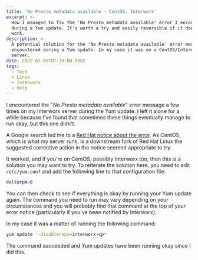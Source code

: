 ```yaml
---
title: 'No Presto metadata available - CentOS, Interworx'
excerpt: >-
  How I managed to fix the 'No Presto metadata available' error I encountered
  during a Yum update. It's worth a try and easily reversible if it doesn't
  work.
description: >-
  A potential solution for the 'No Presto metadata available' error message
  encountered during a Yum update. In my case it was on a CentOS/Interworx
  server.
date: 2022-01-05T07:10:00.000Z
tags:
  - Tech
  - Linux
  - Interworx
  - Help
---
```

I encountered the "*No Presto metadata available*" error message a few times on my Interworx server during the Yum update. I left it alone for a while because I've found that sometimes these things eventually manage to run okay, but this one didn't.

A Google search led me to a [Red Hat notice about the error](https://access.redhat.com/solutions/3141231). As CentOS, which is what my server runs, is a downstream fork of Red Hat Linux the suggested corrective action in the notice seemed appropriate to try.

It worked, and if you're on CentOS, possibly Interworx too, then this is a solution you may want to try. To reiterate the solution here, you need to edit `/etc/yum.conf` and add the following line to that configuration file:

```bash
deltarpm=0
```

You can then check to see if everything is okay by running your Yum update again. The command you need to run may vary depending on your circumstances and you will probably find that command at the top of your error notice (particularly if you've been notified by Interworx).

In my case it was a matter of running the following command:

```bash
yum update --disablerepo=interworx-cp*
```

The command succeeded and Yum updates have been running okay since I did this. 
